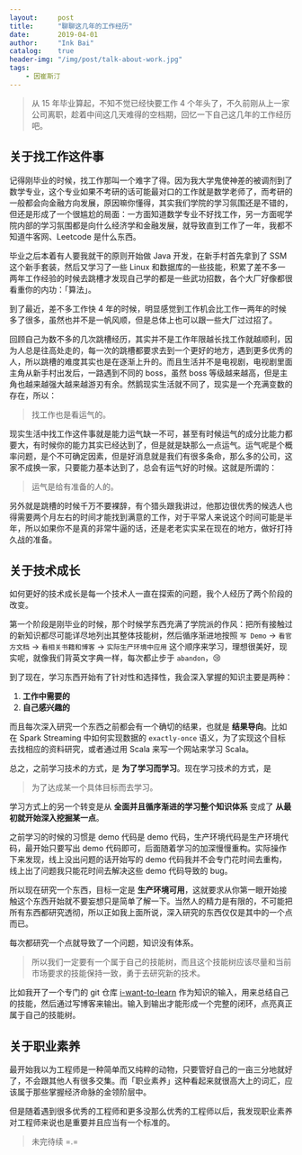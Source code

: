 ```yaml
---
layout:     post
title:      "聊聊这几年的工作经历"
date:       2019-04-01
author:     "Ink Bai"
catalog:    true
header-img: "/img/post/talk-about-work.jpg"
tags:
    - 因崔斯汀
---
```


> 从 15 年毕业算起，不知不觉已经快要工作 4 个年头了，不久前刚从上一家公司离职，趁着中间这几天难得的空档期，回忆一下自己这几年的工作经历吧。

## 关于找工作这件事
记得刚毕业的时候，找工作那叫一个难字了得。因为我大学鬼使神差的被调剂到了数学专业，这个专业如果不考研的话可能最对口的工作就是数学老师了，而考研的一般都会向金融方向发展，原因嘛你懂得，其实我们学院的学习氛围还是不错的，但还是形成了一个很尴尬的局面：一方面知道数学专业不好找工作，另一方面呢学院内部的学习氛围都是向什么经济学和金融发展，就导致直到工作了一年，我都不知道牛客网、Leetcode 是什么东西。

毕业之后本着有人要我就干的原则开始做 Java 开发，在新手村首先拿到了 SSM 这个新手套装，然后又学习了一些 Linux 和数据库的一些技能，积累了差不多一两年工作经验的时候去跳槽才发现自己学的都是一些武功招数，各个大厂好像都很看重你的内功：「算法」。

到了最近，差不多工作快 4 年的时候，明显感觉到工作机会比工作一两年的时候多了很多，虽然也并不是一帆风顺，但是总体上也可以跟一些大厂过过招了。

回顾自己为数不多的几次跳槽经历，其实并不是工作年限越长找工作就越顺利，因为人总是往高处走的，每一次的跳槽都要求去到一个更好的地方，遇到更多优秀的人，所以跳槽的难度其实也是在逐渐上升的。而且生活并不是电视剧，电视剧里面主角从新手村出发后，一路遇到不同的 boss，虽然 boss 等级越来越高，但是主角也越来越强大越来越游刃有余。然鹅现实生活就不同了，现实是一个充满变数的存在，所以：

> 找工作也是看运气的。


现实生活中找工作这件事就是能力运气缺一不可，甚至有时候运气的成分比能力都要大，有时候你的能力其实已经达到了，但是就是缺那么一点运气。运气呢是个概率问题，是个不可确定因素，但是好消息就是我们有很多条命，那么多的公司，这家不成换一家，只要能力基本达到了，总会有运气好的时候。这就是所谓的：

> 运气是给有准备的人的。

另外就是跳槽的时候千万不要裸辞，有个猎头跟我讲过，他那边很优秀的候选人也得需要两个月左右的时间才能找到满意的工作，对于平常人来说这个时间可能是半年，所以如果你不是真的非常牛逼的话，还是老老实实呆在现在的地方，做好打持久战的准备。

## 关于技术成长
如何更好的技术成长是每一个技术人一直在探索的问题，我个人经历了两个阶段的改变。

第一个阶段是刚毕业的时候，那个时候学东西充满了学院派的作风：把所有接触过的新知识都尽可能详尽地列出其整体技能树，然后循序渐进地按照 `写 Demo` -> `看官方文档` -> `看相关书籍和博客` -> `实际生产环境中应用` 这个顺序来学习，理想很美好，现实呢，就像我们背英文字典一样，每次都止步于 `abandon`，😢

到了现在，学习东西开始有了针对性和选择性，我会深入掌握的知识主要是两种：

1. **工作中需要的**
2. **自己感兴趣的**

而且每次深入研究一个东西之前都会有一个确切的结果，也就是 **结果导向**。比如在 Spark Streaming 中如何实现数据的 `exactly-once` 语义，为了实现这个目标去找相应的资料研究，或者通过用 Scala 来写一个网站来学习 Scala。

总之，之前学习技术的方式，是 **为了学习而学习**。现在学习技术的方式，是

> 为了达成某一个具体目标而去学习。

学习方式上的另一个转变是从 **全面并且循序渐进的学习整个知识体系** 变成了 **从最初就开始深入挖掘某一点**。

之前学习的时候的习惯是 demo 代码是 demo 代码，生产环境代码是生产环境代码，最开始只要写出 demo 代码即可，后面随着学习的加深慢慢重构。实际操作下来发现，线上没出问题的话开始写的 demo 代码我并不会专门花时间去重构，线上出了问题我只能花时间去解决这些 demo 代码导致的 bug。

所以现在研究一个东西，目标一定是 **生产环境可用**，这就要求从你第一眼开始接触这个东西开始就不要妄想只是简单了解一下。当然人的精力是有限的，不可能把所有东西都研究透彻，所以正如我上面所说，深入研究的东西仅仅是其中的一个点而已。

每次都研究一个点就导致了一个问题，知识没有体系。

> 所以我们一定要有一个属于自己的技能树，而且这个技能树应该尽量和当前市场要求的技能保持一致，勇于去研究新的技术。

比如我开了一个专门的 git 仓库 [i-want-to-learn](https://github.com/Trigl/i-want-to-learn) 作为知识的输入，用来总结自己的技能，然后通过写博客来输出。输入到输出才能形成一个完整的闭环，点亮真正属于自己的技能树。

## 关于职业素养
最开始我以为工程师是一种简单而又纯粹的动物，只要管好自己的一亩三分地就好了，不会跟其他人有很多交集。而「职业素养」这种看起来就很高大上的词汇，应该属于那些掌握经济命脉的金领阶层中。

但是随着遇到很多优秀的工程师和更多没那么优秀的工程师以后，我发现职业素养对工程师来说也是重要并且应当有一个标准的。

> 未完待续 =.=
